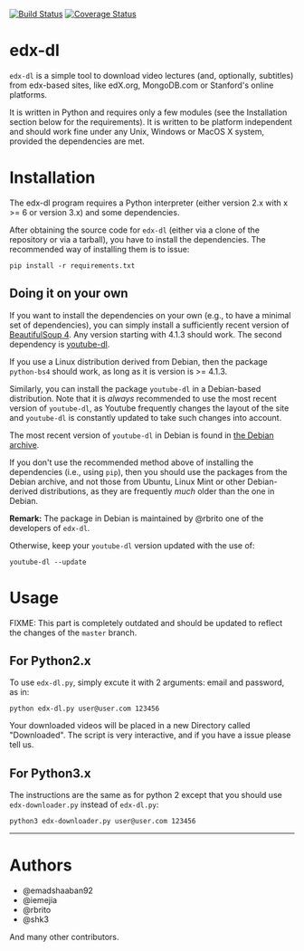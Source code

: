 [![Build Status](https://travis-ci.org/rbrito/edx-dl.png?branch=master)](https://travis-ci.org/rbrito/edx-dl)
[![Coverage Status](https://coveralls.io/repos/rbrito/edx-dl/badge.png)](https://coveralls.io/r/rbrito/edx-dl)

# edx-dl

`edx-dl` is a simple tool to download video lectures (and, optionally,
subtitles) from edx-based sites, like edX.org, MongoDB.com or Stanford's
online platforms.

It is written in Python and requires only a few modules (see the
Installation section below for the requirements).  It is written to be
platform independent and should work fine under any Unix, Windows or MacOS X
system, provided the dependencies are met.


# Installation

The edx-dl program requires a Python interpreter (either version 2.x with
x >= 6 or version 3.x) and some dependencies.

After obtaining the source code for `edx-dl` (either via a clone of the
repository or via a tarball), you have to install the dependencies.  The
recommended way of installing them is to issue:

    pip install -r requirements.txt


## Doing it on your own

If you want to install the dependencies on your own (e.g., to have a minimal
set of dependencies), you can simply install a sufficiently recent version
of [BeautifulSoup 4][0]. Any version starting with 4.1.3 should work. The
second dependency is [youtube-dl][1].

If you use a Linux distribution derived from Debian, then the package
`python-bs4` should work, as long as it is version is >= 4.1.3.

Similarly, you can install the package `youtube-dl` in a Debian-based
distribution.  Note that it is *always* recommended to use the most recent
version of `youtube-dl`, as Youtube frequently changes the layout of the
site and `youtube-dl` is constantly updated to take such changes into
account.

The most recent version of `youtube-dl` in Debian is found in
[the Debian archive][2].

If you don't use the recommended method above of installing the dependencies
(i.e., using `pip`), then you should use the packages from the Debian
archive, and not those from Ubuntu, Linux Mint or other Debian-derived
distributions, as they are frequently *much* older than the one in Debian.

**Remark:** The package in Debian is maintained by @rbrito one of the
developers of `edx-dl`.

Otherwise, keep your `youtube-dl` version updated with the use of:

    youtube-dl --update


[0]: http://www.crummy.com/software/BeautifulSoup/
[1]: https://github.com/rg3/youtube-dl
[2]: http://packages.debian.org/sid/youtube-dl


# Usage

FIXME: This part is completely outdated and should be updated to reflect the
changes of the `master` branch.


## For Python2.x
To use `edx-dl.py`, simply excute it with 2 arguments: email and password,
as in:

    python edx-dl.py user@user.com 123456

Your downloaded videos will be placed in a new Directory called
"Downloaded".  The script is very interactive, and if you have a issue
please tell us.


## For Python3.x

The instructions are the same as for python 2 except that you should use
`edx-downloader.py` instead of `edx-dl.py`:

    python3 edx-downloader.py user@user.com 123456


----

# Authors

* @emadshaaban92
* @iemejia
* @rbrito
* @shk3

And many other contributors.
